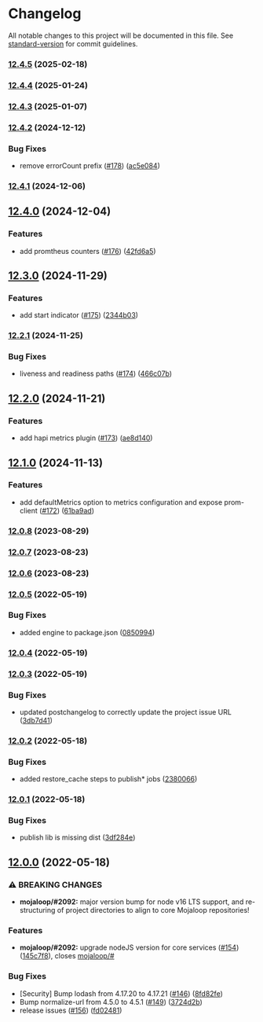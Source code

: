 # Changelog

All notable changes to this project will be documented in this file. See [standard-version](https://github.com/conventional-changelog/standard-version) for commit guidelines.

### [12.4.5](https://github.com/mojaloop/central-services-metrics/compare/v12.4.4...v12.4.5) (2025-02-18)

### [12.4.4](https://github.com/mojaloop/central-services-metrics/compare/v12.4.3...v12.4.4) (2025-01-24)

### [12.4.3](https://github.com/mojaloop/central-services-metrics/compare/v12.4.2...v12.4.3) (2025-01-07)

### [12.4.2](https://github.com/mojaloop/central-services-metrics/compare/v12.4.1...v12.4.2) (2024-12-12)


### Bug Fixes

* remove errorCount prefix ([#178](https://github.com/mojaloop/central-services-metrics/issues/178)) ([ac5e084](https://github.com/mojaloop/central-services-metrics/commit/ac5e084eaf2691592006113d14723bde6677da61))

### [12.4.1](https://github.com/mojaloop/central-services-metrics/compare/v12.4.0...v12.4.1) (2024-12-06)

## [12.4.0](https://github.com/mojaloop/central-services-metrics/compare/v12.3.0...v12.4.0) (2024-12-04)


### Features

* add promtheus counters ([#176](https://github.com/mojaloop/central-services-metrics/issues/176)) ([42fd6a5](https://github.com/mojaloop/central-services-metrics/commit/42fd6a5b4eeb37b55aeb99fa7f4d0c1923f435f4))

## [12.3.0](https://github.com/mojaloop/central-services-metrics/compare/v12.2.1...v12.3.0) (2024-11-29)


### Features

* add start indicator ([#175](https://github.com/mojaloop/central-services-metrics/issues/175)) ([2344b03](https://github.com/mojaloop/central-services-metrics/commit/2344b0351949c6f3003b1d26bf700e5b01bd7874))

### [12.2.1](https://github.com/mojaloop/central-services-metrics/compare/v12.2.0...v12.2.1) (2024-11-25)


### Bug Fixes

* liveness and readiness paths ([#174](https://github.com/mojaloop/central-services-metrics/issues/174)) ([466c07b](https://github.com/mojaloop/central-services-metrics/commit/466c07be6edb40b2094331e869d5c7c5acf3e309))

## [12.2.0](https://github.com/mojaloop/central-services-metrics/compare/v12.1.0...v12.2.0) (2024-11-21)


### Features

* add hapi metrics plugin ([#173](https://github.com/mojaloop/central-services-metrics/issues/173)) ([ae8d140](https://github.com/mojaloop/central-services-metrics/commit/ae8d140b26e78866c910236d890a2e4d0f95b6b4))

## [12.1.0](https://github.com/mojaloop/central-services-metrics/compare/v12.0.8...v12.1.0) (2024-11-13)


### Features

* add defaultMetrics option to metrics configuration and expose prom-client ([#172](https://github.com/mojaloop/central-services-metrics/issues/172)) ([61ba9ad](https://github.com/mojaloop/central-services-metrics/commit/61ba9ad7f8a7c7f2a961405dcd7354ea556b5c43))

### [12.0.8](https://github.com/mojaloop/central-services-metrics/compare/v12.0.7...v12.0.8) (2023-08-29)

### [12.0.7](https://github.com/mojaloop/central-services-metrics/compare/v12.0.6...v12.0.7) (2023-08-23)

### [12.0.6](https://github.com/mojaloop/central-services-metrics/compare/v12.0.5...v12.0.6) (2023-08-23)

### [12.0.5](https://github.com/mojaloop/central-services-metrics/compare/v12.0.4...v12.0.5) (2022-05-19)


### Bug Fixes

* added engine to package.json ([0850994](https://github.com/mojaloop/central-services-metrics/commit/0850994238b4e0d2cf41c85a13bb54eb73e05fee))

### [12.0.4](https://github.com/mojaloop/central-services-metrics/compare/v12.0.3...v12.0.4) (2022-05-19)

### [12.0.3](https://github.com/mojaloop/central-services-metrics/compare/v12.0.2...v12.0.3) (2022-05-19)


### Bug Fixes

* updated postchangelog to correctly update the project issue URL ([3db7d41](https://github.com/mojaloop/central-services-metrics/commit/3db7d410655238610f154ac5cb297b95cd48cb2b))

### [12.0.2](https://github.com/mojaloop/central-services-metrics/compare/v12.0.1...v12.0.2) (2022-05-18)


### Bug Fixes

* added restore_cache steps to publish* jobs ([2380066](https://github.com/mojaloop/central-services-metrics/commit/23800663223e29c9861a68613e8a1499bb73542c))

### [12.0.1](https://github.com/mojaloop/central-services-metrics/compare/v12.0.0...v12.0.1) (2022-05-18)


### Bug Fixes

* publish lib is missing dist ([3df284e](https://github.com/mojaloop/central-services-metrics/commit/3df284ef9c49675c702395c697f67b0133a4aa67))

## [12.0.0](https://github.com/mojaloop/central-services-metrics/compare/v11.0.0...v12.0.0) (2022-05-18)


### ⚠ BREAKING CHANGES

* **mojaloop/#2092:** major version bump for node v16 LTS support, and re-structuring of project directories to align to core Mojaloop repositories!

### Features

* **mojaloop/#2092:** upgrade nodeJS version for core services ([#154](https://github.com/mojaloop/central-services-metrics/issues/154)) ([145c7f8](https://github.com/mojaloop/central-services-metrics/commit/145c7f873eb7cf622d58a3b305f4953327af0a74)), closes [mojaloop/#](https://github.com/mojaloop/project/issues/)


### Bug Fixes

* [Security] Bump lodash from 4.17.20 to 4.17.21 ([#146](https://github.com/mojaloop/central-services-metrics/issues/146)) ([8fd82fe](https://github.com/mojaloop/central-services-metrics/commit/8fd82fe4aac9e6320e2536a2c7763cc879f630ca))
* Bump normalize-url from 4.5.0 to 4.5.1 ([#149](https://github.com/mojaloop/central-services-metrics/issues/149)) ([3724d2b](https://github.com/mojaloop/central-services-metrics/commit/3724d2b58119bc1c2c85e619ce0a7595976c9f2f))
* release issues ([#156](https://github.com/mojaloop/central-services-metrics/issues/156)) ([fd02481](https://github.com/mojaloop/central-services-metrics/commit/fd02481d34a6c9417a6886cc46250bf3eca92e27))
